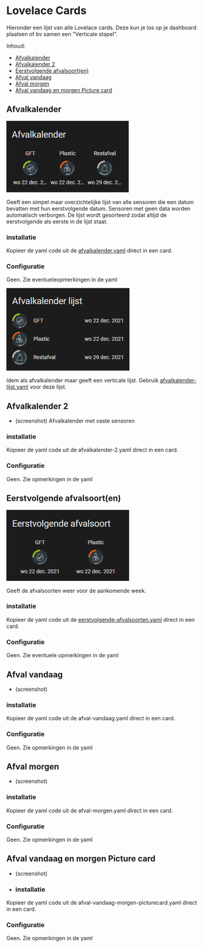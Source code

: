 # Lovelace Cards
Hieronder een lijst van alle Lovelace cards. Deze kun je los op je dashboard plaatsen of bv samen een "Verticale stapel". 

Inhoud:
* [Afvalkalender](https://github.com/bafplus/HA-afvalinfo-card/tree/main/cards#afvalkalender)
* [Afvalkalender 2](https://github.com/bafplus/HA-afvalinfo-card/tree/main/cards#afvalkalender-2)
* [Eerstvolgende afvalsoort(en)](https://github.com/bafplus/HA-afvalinfo-card/tree/main/cards#eerstvolgende-afvalsoorten)
* [Afval vandaag](https://github.com/bafplus/HA-afvalinfo-card/tree/main/cards#afval-vandaag)
* [Afval morgen](https://github.com/bafplus/HA-afvalinfo-card/tree/main/cards#afval-morgen)
* [Afval vandaag en morgen Picture card](https://github.com/bafplus/HA-afvalinfo-card/tree/main/cards#afval-vandaag-en-morgen-picture-card)

## Afvalkalender
![alt text](https://github.com/bafplus/HA-afvalinfo-card/blob/main/screenshots/afvalkalender-horizontaal.png)

Geeft een simpel maar overzichtelijke lijst van alle sensoren die een datum bevatten met hun eerstvolgende datum. Sensoren met geen data worden automatisch verborgen. De lijst wordt gesorteerd zodat altijd de eerstvolgende als eerste in de lijst staat.
### installatie
Kopieer de yaml code uit de [afvalkalender.yaml](../cards/afvalkalender.yaml) direct in een card.
### Configuratie
Geen. Zie eventueleopmerkingen in de yaml

![alt text](https://github.com/bafplus/HA-afvalinfo-card/blob/main/screenshots/afvalkalender.png)

Idem als afvalkalender maar geeft een verticale lijst. Gebruik [afvalkalender-lijst.yaml](../cards/afvalkalender-lijst.yaml) voor deze lijst.

## Afvalkalender 2
* (screenshot)
Afvalkalender met vaste sensoren
### installatie
Kopieer de yaml code uit de afvalkalender-2.yaml direct in een card.
### Configuratie
Geen. Zie opmerkingen in de yaml

## Eerstvolgende afvalsoort(en)
![alt text](https://github.com/bafplus/HA-afvalinfo-card/blob/main/screenshots/afval-eerstvolgend.png)

Geeft de afvalsoorten weer voor de aankomende week.
### installatie
Kopieer de yaml code uit de [eerstvolgende-afvalsoorten.yaml](../cards/eerstvolgende-afvalsoorten.yaml) direct in een card.
### Configuratie
Geen. Zie eventuele opmerkingen in de yaml

## Afval vandaag
* (screenshot)
### installatie
Kopieer de yaml code uit de afval-vandaag.yaml direct in een card.
### Configuratie
Geen. Zie opmerkingen in de yaml

## Afval morgen
* (screenshot)
### installatie
Kopieer de yaml code uit de afval-morgen.yaml direct in een card.
### Configuratie
Geen. Zie opmerkingen in de yaml

## Afval vandaag en morgen Picture card
* (screenshot)
* ### installatie
Kopieer de yaml code uit de afval-vandaag-morgen-picturecard.yaml direct in een card.
### Configuratie
Geen. Zie opmerkingen in de yaml

